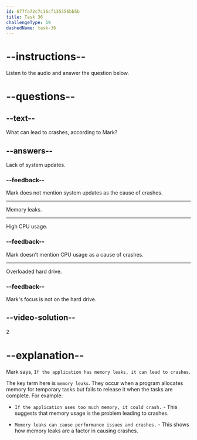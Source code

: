 ```yaml
---
id: 677fa72c7c16cf135356bb5b
title: Task 36
challengeType: 19
dashedName: task-36
---
```


<!-- (audio) Mark: If the application has memory leaks, it can lead to crashes. -->

# --instructions--

Listen to the audio and answer the question below.

# --questions--

## --text--

What can lead to crashes, according to Mark?

## --answers--

Lack of system updates.

### --feedback--

Mark does not mention system updates as the cause of crashes.

---

Memory leaks.

---

High CPU usage.

### --feedback--

Mark doesn't mention CPU usage as a cause of crashes.

---

Overloaded hard drive.

### --feedback--

Mark's focus is not on the hard drive.

## --video-solution--

2

# --explanation--

Mark says, `If the application has memory leaks, it can lead to crashes`.

The key term here is `memory leaks`. They occur when a program allocates memory for temporary tasks but fails to release it when the tasks are complete. For example:

- `If the application uses too much memory, it could crash.` - This suggests that memory usage is the problem leading to crashes.

- `Memory leaks can cause performance issues and crashes.` - This shows how memory leaks are a factor in causing crashes.
